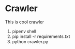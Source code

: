 # Crawler
This is cool crawler 

1. pipenv shell
2. pip install -r requirements.txt
3. python crawler.py
